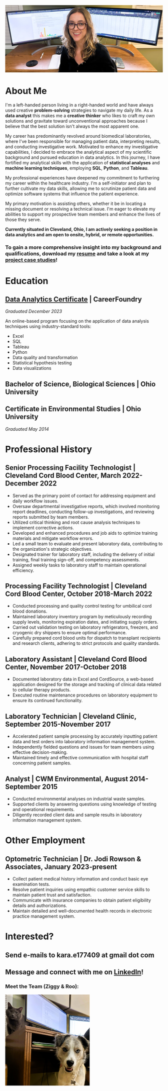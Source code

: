 <img src="images/portfolio3.jpg"/>

# About Me 
I'm a left-handed person living in a right-handed world and have always used creative **problem-solving** strategies to navigate my daily life. As a **data analyst** this makes me a **creative thinker** who likes to craft my own solutions and gravitate toward unconventional approaches because I believe that the best solution isn't always the most apparent one.

My career has predominantly revolved around biomedical laboratories, where I've been responsible for managing patient data, interpreting results, and conducting investigative work. Motivated to enhance my investigative capabilities, I decided to embrace the analytical aspect of my scientific background and pursued education in data analytics. In this journey, I have fortified my analytical skills with the application of **statistical analyses** and **machine learning techniques**, employing **SQL**, **Python**, and **Tableau**.

My professional experiences have deepened my commitment to furthering my career within the healthcare industry. I'm a self-initiator and plan to further cultivate my data skills, allowing me to scrutinize patient data and optimize software systems that influence the patient experience.

My primary motivation is assisting others, whether it be in locating a missing document or resolving a technical issue. I'm eager to elevate my abilities to support my prospective team members and enhance the lives of those they serve.

**Currently situated in Cleveland, Ohio, I am actively seeking a position in data analytics and am open to onsite, hybrid, or remote opportunities.**

### To gain a more comprehensive insight into my background and qualifications, download my [resume](https://github.com/ke177409/Kara-Evans/blob/main/resume/Evans.Kara.Resume.pdf?raw=true) and take a look at my [project case studies](https://github.com/ke177409/Kara-Evans/blob/main/images/Case%20studies.pdf)!

# Education
## [Data Analytics Certificate](https://github.com/ke177409/Kara-Evans/blob/main/resume/CareerFoundry_Certificate_Kara%20Evans%20(1).pdf) | CareerFoundry
*Graduated December 2023*

An online-based program focusing on the application of data analysis techniques using industry-standard tools:
* Excel
* SQL
* Tableau
* Python
* Data quality and transformation
* Statistical hypothesis testing
* Data visualizations

## Bachelor of Science, Biological Sciences | Ohio University
## Certificate in Environmental Studies | Ohio University
*Graduated May 2014*

# Professional History 
## Senior Processing Facility Technologist | Cleveland Cord Blood Center, March 2022-December 2022
* Served as the primary point of contact for addressing equipment and daily workflow issues.
* Oversaw departmental investigative reports, which involved monitoring report deadlines, conducting follow-up investigations, and reviewing reports submitted by team members.
* Utilized critical thinking and root cause analysis techniques to implement corrective actions.
* Developed and enhanced procedures and job aids to optimize training materials and mitigate workflow errors.
* Led a small team to evaluate and present laboratory data, contributing to the organization's strategic objectives.
* Designated trainer for laboratory staff, including the delivery of initial training, final training sign-off, and competency assessments.
* Assigned weekly tasks to laboratory staff to maintain operational efficiency.

## Processing Facility Technologist | Cleveland Cord Blood Center, October 2018-March 2022
* Conducted processing and quality control testing for umbilical cord blood donations.
* Maintained laboratory inventory program by meticulously recording supply levels, monitoring expiration dates, and initiating supply orders.
* Carried out validation testing on laboratory refrigerators, freezers, and cryogenic dry shippers to ensure optimal performance.
* Carefully prepared cord blood units for dispatch to transplant recipients and research clients, adhering to strict protocols and quality standards.

## Laboratory Assistant | Cleveland Cord Blood Center, November 2017-October 2018
* Documented laboratory data in Excel and CordSource, a web-based application designed for the storage and tracking of clinical data related to cellular therapy products.
* Executed routine maintenance procedures on laboratory equipment to ensure its continued functionality.

## Laboratory Technician | Cleveland Clinic, September 2015-November 2017
* Accelerated patient sample processing by accurately inputting patient data and test orders into laboratory
information management system.
* Independently fielded questions and issues for team members using effective decision-making.
* Maintained timely and effective communication with hospital staff concerning patient samples.

## Analyst | CWM Environmental, August 2014-September 2015
* Conducted environmental analyses on industrial waste samples.
* Supported clients by answering questions using knowledge of testing and operational requirements.
* Diligently recorded client data and sample results in laboratory information management system.

# Other Employment
## Optometric Technician | Dr. Jodi Rowson & Associates, January 2023-present
* Collect patient medical history information and conduct basic eye examination tests.
* Resolve patient inquiries using empathic customer service skills to maintain patient trust and satisfaction.
* Communicate with insurance companies to obtain patient eligibility details and authorizations. 
* Maintain detailed and well-documented health records in electronic practice management system.

# Interested?
## Send e-mails to **kara.e177409 at gmail dot com**
## Message and connect with me on [LinkedIn](https://www.linkedin.com/in/kara-m-evans/)!

### Meet the Team (Ziggy & Roo): 
<img src="images/portfolio2.jpg" width=270 height=290/>
